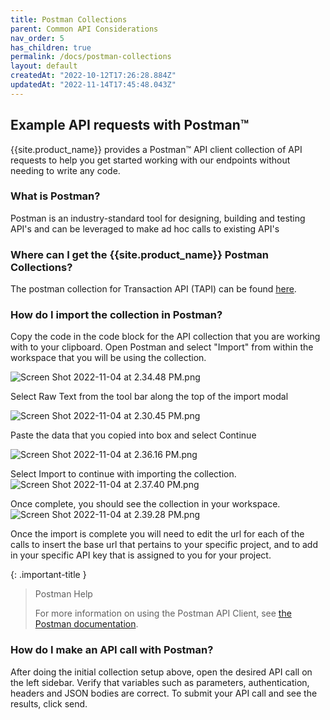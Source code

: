 ```yaml
---
title: Postman Collections
parent: Common API Considerations
nav_order: 5
has_children: true
permalink: /docs/postman-collections
layout: default
createdAt: "2022-10-12T17:26:28.884Z"
updatedAt: "2022-11-14T17:45:48.043Z"
---
```

## Example API requests with Postman™
{{site.product_name}} provides a Postman™ API client collection of API requests to help you get started working with our endpoints without needing to write any code.

### What is Postman?
Postman is an industry-standard tool for designing, building and testing API's and can be leveraged to make ad hoc calls to existing API's

### Where can I get the {{site.product_name}} Postman Collections?
The postman collection for Transaction API (TAPI) can be found [here]({{site.baseurl}}/docs/postman-transaction-api-collection).

### How do I import the collection in Postman?
Copy the code in the code block for the API collection that you are working with to your clipboard.
Open Postman and select "Import" from within the workspace that you will be using the collection.


![Screen Shot 2022-11-04 at 2.34.48 PM.png]({{site.baseurl}}/assets/images/docs/129fbaf-Screen_Shot_2022-11-04_at_2.34.48_PM.png)


Select Raw Text from the tool bar along the top of the import modal

![Screen Shot 2022-11-04 at 2.30.45 PM.png]({{site.baseurl}}/assets/images/docs/f21d036-Screen_Shot_2022-11-04_at_2.30.45_PM.png)

Paste the data that you copied into box and select Continue



![Screen Shot 2022-11-04 at 2.36.16 PM.png]({{site.baseurl}}/assets/images/docs/185a72b-Screen_Shot_2022-11-04_at_2.36.16_PM.png)

Select Import to continue with importing the collection.
![Screen Shot 2022-11-04 at 2.37.40 PM.png]({{site.baseurl}}/assets/images/docs/5f12b4c-Screen_Shot_2022-11-04_at_2.37.40_PM.png)

Once complete, you should see the collection in your workspace.
![Screen Shot 2022-11-04 at 2.39.28 PM.png]({{site.baseurl}}/assets/images/docs/e5d5430-Screen_Shot_2022-11-04_at_2.39.28_PM.png)

Once the import is complete you will need to edit the url for each of the calls to insert the base url that pertains to your specific project, and to add in your specific API key that is assigned to you for your project. 

{: .important-title }
> Postman Help
>
> For more information on using the Postman API Client, see [the Postman documentation](https://learning.postman.com/).


### How do I make an API call with Postman?
After doing the initial collection setup above, open the desired API call on the left sidebar.
Verify that variables such as parameters, authentication, headers and JSON bodies are correct.
To submit your API call and see the results, click send.
